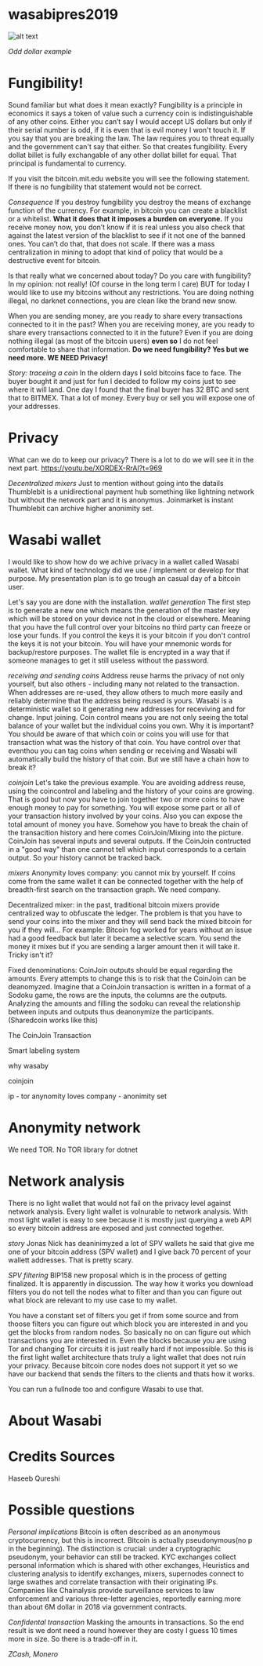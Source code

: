 # wasabipres2019

![alt text](https://wasabiwallet.io/images/wasabi_wallet_logo_2-1.png)

_Odd dollar example_
# Fungibility!
Sound familiar but what does it mean exactly?
Fungibility is a principle in economics it says a token of value such a currency coin is indistinguishable of any other coins. Either you can’t say I would accept US dollars but only if their serial number is odd, if it is even that is evil money I won't touch it. If you say that you are breaking the law. The law requires you to threat equally and the government can't say that either. So that creates fungibility. Every dollat billet is fully exchangable of any other dollat billet for equal. That principal is fundamental to currency.

If you visit the bitcoin.mit.edu website you will see the following statement. If there is no fungibility that statement would not be correct.

_Consequence_
If you destroy fungibility you destroy the means of exchange function of the currency. For example, in bitcoin you can create a blacklist or a whitelist. __What it does that it imposes a burden on everyone.__ If you receive money now, you don’t know if it is real unless you also check that against the latest version of the blacklist to see if it not one of the banned ones. You can’t do that, that does not scale. If there was a mass centralization in mining to adopt that kind of policy that would be a destructive event for bitcoin.

Is that really what we concerned about today? Do you care with fungibility? In my opinion: not really! (Of course in the long term I care) BUT for today I would like to use my bitcoins without any restrictions. You are doing nothing illegal, no darknet connections, you are clean like the brand new snow. 

When you are sending money, are you ready to share every transactions connected to it in the past?
When you are receiving money, are you ready to share every transactions connected to it in the future? 
Even if you are doing nothing illegal (as most of the bitcoin users) __even so__ I do not feel comfortable to share that information.
__Do we need fungibility? Yes but we need more. WE NEED Privacy!__
 
_Story: traceing a coin_
In the oldern days I sold bitcoins face to face. The buyer bought it and just for fun I decided to follow my coins just to see where it will land. One day I found that the final buyer has 32 BTC and sent that to BITMEX. That a lot of money.
Every buy or sell you will expose one of your addresses.

# Privacy
What can we do to keep our privacy? There is a lot to do we will see it in the next part.
https://youtu.be/XORDEX-RrAI?t=969

_Decentralized mixers_
Just to mention without going into the datails 
Thumblebit is a unidirectional payment hub something like lightning network but without the network part and it is anonymus. Joinmarket is instant Thumblebit can archive higher anonimity set. 

# Wasabi wallet

I would like to show how do we achive privacy in a wallet called Wasabi wallet. What kind of technology did we use / implement or develop for that purpose. My presentation plan is to go trough an casual day of a bitcoin user.

Let's say you are done with the installation.
_wallet generation_
The first step is to generate a new one which means the generation of the master key which will be stored on your device not in the cloud or elsewhere. Meaning that you have the full control over your bitcoins no third party can freeze or lose your funds. If you control the keys it is your bitcoin if you don't control the keys it is not your bitcoin.
You will have your mnemonic words for backup/restore purposes.
The wallet file is encrypted in a way that if someone manages to get it still useless without the password. 

_receiving and sending coins_
Address reuse harms the privacy of not only yourself, but also others - including many not related to the transaction. When addresses are re-used, they allow others to much more easily and reliably determine that the address being reused is yours. Wasabi is a deterministic wallet so it generating new addresses for receviving and for change.
Input joining. Coin control means you are not only seeing the total balance of your wallet but the individual coins you own. Why it is important? You should be aware of that which coin or coins you will use for that transaction what was the history of that coin. You have control over that eventhou you can tag coins when sending or receiving and Wasabi will automatically build the history of that coin. But we still have a chain how to break it?

_coinjoin_
Let's take the previous example. You are avoiding address reuse, using the coincontrol and labeling and the history of your coins are growing. That is good but now you have to join together two or more coins to have enough money to pay for something. You will expose some part or all of your transaction history involved by your coins. Also you can expose the total amount of money you have. Somehow you have to break the chain of the transacition history and here comes CoinJoin/Mixing into the picture. CoinJoin has several inputs and several outputs. If the CoinJoin contructed in a "good way" than one cannot tell which input corresponds to a certain output. So your history cannot be tracked back. 


_mixers_
Anonymity loves company: you cannot mix by yourself. If coins come from the same wallet it can be connected together with the help of breadth-first search on the transaction graph. We need company.

Decentralized mixer: in the past, traditional bitcoin mixers provide centralized way to obfuscate the ledger. The problem is that you have to send your coins into the mixer and they will send back the mixed bitcoin for you if they will... For example: Bitcoin fog worked for years without an issue had a good feedback but later it became a selective scam. You send the money it mixes but if you are sending a larger amount then it will take it. Tricky isn't it? 

Fixed denominations: CoinJoin outputs should be equal regarding the amounts. Every attempts to change this is to risk that the CoinJoin can be deanomyzed. Imagine that a CoinJoin transaction is written in a format of a Sodoku game, the rows are the inputs, the columns are the outputs. Analyzing the amounts and filling the sodoku can reveal the relationship between inputs and outputs thus deanonymize the participants. (Sharedcoin works like this)





The CoinJoin Transaction

Smart labeling system


why wasaby

coinjoin

ip - tor
anynomity loves company - anonimity set



# Anonymity network

We need TOR. No TOR library for dotnet 

# Network analysis

There is no light wallet that would not fail on the privacy level against network analysis. Every light wallet is volnurable to network analysis. With most light wallet is easy to see because it is mostly just querying a web API so every bitcoin address are exposed and just connected together.

_story_
Jonas Nick has deaninimyzed a lot of SPV wallets he said that give me one of your bitcoin address (SPV wallet) and I give back 70 percent of your wallett addresses. That is pretty scary.

_SPV filtering_
BIP158 new proposal which is in the process of getting finalized. It is apparently in discussion. The way how it works you download filters you do not tell the nodes what to filter and than you can figure out what block are relevant to my use case to my wallet. 

You have a constant set of filters you get if from some source and from thoose filters you can figure out which block you are interested in and you get the blocks from random nodes. So basically no on can figure out which transactions you are interested in. Even the blocks because you are using Tor and changing Tor circuits it is just really hard if not impossible. So this is the first light wallet architecture thats truly a light wallet that does not ruin your privacy. Because bitcoin core nodes does not support it yet so we have our backend that sends the filters to the clients and thats how it works. 

You can run a fullnode too and configure Wasabi to use that.


# About Wasabi



# Credits Sources

Haseeb Qureshi

# Possible questions

_Personal implications_
Bitcoin is often described as an anonymous cryptocurrency, but this is incorrect. Bitcoin is actually pseudonymous(no p in the beginning). The distinction is crucial: under a cryptographic pseudonym, your behavior can still be tracked. KYC exchanges collect personal information which is shared with other exchanges, Heuristics and clustering analysis to identify exchanges, mixers, supernodes connect to large swathes and correlate transaction with their originating IPs.
Companies like Chainalysis provide surveillance services to law enforcement and various three-letter agencies, reportedly earning more than about 6M dollar in 2018 via government contracts.

_Confidental transaction_
Masking the amounts in transactions. So the end result is we dont need a round however they are costy I guess 10 times more in size. So there is a trade-off in it.

_ZCash, Monero_




